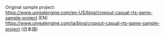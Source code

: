 Original sample project: <br />
https://www.unrealengine.com/en-US/blog/cropout-casual-rts-game-sample-project (EN) <br />
https://www.unrealengine.com/ja/blog/cropout-casual-rts-game-sample-project (日本語)
